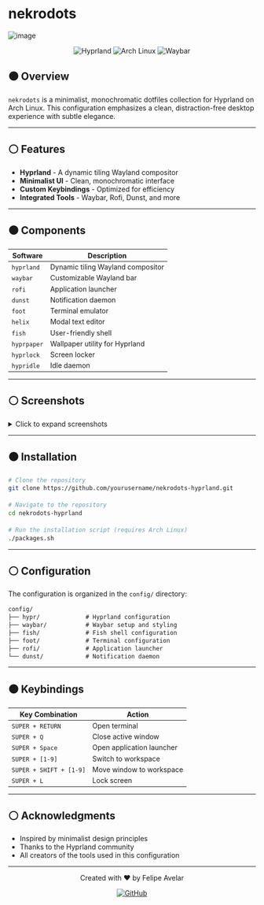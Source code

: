 # nekrodots

<p align="center">
  
![image](https://github.com/user-attachments/assets/0f0ebdf2-cd64-485b-8f96-2313ea498606)

</p>

<div align="center">
  
  ![Hyprland](https://img.shields.io/badge/Hyprland-black?style=for-the-badge&logo=hyprland&logoColor=white)
  ![Arch Linux](https://img.shields.io/badge/Arch_Linux-1793D1?style=for-the-badge&logo=arch-linux&logoColor=white)
  ![Waybar](https://img.shields.io/badge/Waybar-2B2D2F?style=for-the-badge&logoColor=white)
  
</div>

## ⚫ Overview

`nekrodots` is a minimalist, monochromatic dotfiles collection for Hyprland on Arch Linux. This configuration emphasizes a clean, distraction-free desktop experience with subtle elegance.

---

## ⚪ Features

- **Hyprland** - A dynamic tiling Wayland compositor
- **Minimalist UI** - Clean, monochromatic interface
- **Custom Keybindings** - Optimized for efficiency
- **Integrated Tools** - Waybar, Rofi, Dunst, and more

---

## ⚫ Components

| Software | Description |
|----------|-------------|
| `hyprland` | Dynamic tiling Wayland compositor |
| `waybar` | Customizable Wayland bar |
| `rofi` | Application launcher |
| `dunst` | Notification daemon |
| `foot` | Terminal emulator |
| `helix` | Modal text editor |
| `fish` | User-friendly shell |
| `hyprpaper` | Wallpaper utility for Hyprland |
| `hyprlock` | Screen locker |
| `hypridle` | Idle daemon |

---

## ⚪ Screenshots

<details>
<summary>Click to expand screenshots</summary>
<br>

### Desktop
![Desktop](wallpapers/montains.jpg)

### Terminal
![Terminal Theme](wallpapers/t480.png)

</details>

---

## ⚫ Installation

```bash
# Clone the repository
git clone https://github.com/yourusername/nekrodots-hyprland.git

# Navigate to the repository
cd nekrodots-hyprland

# Run the installation script (requires Arch Linux)
./packages.sh
```

---

## ⚪ Configuration

The configuration is organized in the `config/` directory:

```
config/
├── hypr/             # Hyprland configuration
├── waybar/           # Waybar setup and styling
├── fish/             # Fish shell configuration
├── foot/             # Terminal configuration
├── rofi/             # Application launcher
└── dunst/            # Notification daemon
```

---

## ⚫ Keybindings

| Key Combination | Action |
|-----------------|--------|
| `SUPER + RETURN` | Open terminal |
| `SUPER + Q` | Close active window |
| `SUPER + Space` | Open application launcher |
| `SUPER + [1-9]` | Switch to workspace |
| `SUPER + SHIFT + [1-9]` | Move window to workspace |
| `SUPER + L` | Lock screen |

---

## ⚪ Acknowledgments

- Inspired by minimalist design principles
- Thanks to the Hyprland community
- All creators of the tools used in this configuration

---

<div align="center">
  
  <p>Created with ♥ by Felipe Avelar</p>
  
  [![GitHub](https://img.shields.io/github/followers/yourusername?label=Follow&style=social)](https://github.com/yourusername)
  
</div>
